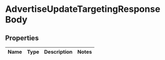 # AdvertiseUpdateTargetingResponseBody

## Properties
Name | Type | Description | Notes
------------ | ------------- | ------------- | -------------
